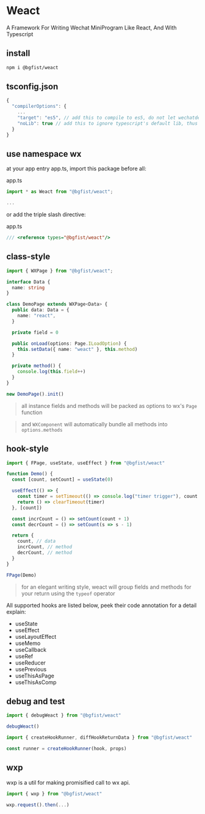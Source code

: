 # Weact

A Framework For Writing Wechat MiniProgram Like React, And With Typescript

## install
```bash
npm i @bgfist/weact
```

## tsconfig.json

```js
{
  "compilerOptions": {
    ...
    "target": "es5", // add this to compile to es5, do not let wechatdevtools compile for you
    "noLib": true // add this to ignore typescript's default lib, thus all ES6 api come from this package
  }
}
```

## use namespace wx
at your app entry app.ts, import this package before all:

app.ts
```ts
import * as Weact from "@bgfist/weact";

...
```

or add the triple slash directive:

app.ts
```ts
/// <reference types="@bgfist/weact"/>

```

## class-style
```ts
import { WXPage } from "@bgfist/weact";

interface Data {
  name: string
}

class DemoPage extends WXPage<Data> {
  public data: Data = {
    name: "react",
  }

  private field = 0

  public onLoad(options: Page.ILoadOption) {
    this.setData({ name: "weact" }, this.method)
  }

  private method() {
    console.log(this.field++)
  }
}

new DemoPage().init()
```

> all instance fields and methods will be packed as options to wx's `Page` function

> and `WXComponent` will automatically bundle all methods into `options.methods`

## hook-style
```ts
import { FPage, useState, useEffect } from "@bgfist/weact"

function Demo() {
  const [count, setCount] = useState(0)

  useEffect(() => {
    const timer = setTimeout(() => console.log("timer trigger"), count * 1000)
    return () => clearTimeout(timer)
  }, [count])

  const incrCount = () => setCount(count + 1)
  const decrCount = () => setCount(s => s - 1)

  return {
    count, // data
    incrCount, // method
    decrCount, // method
  }
}

FPage(Demo)
```

> for an elegant writing style, weact will group fields and methods for your return using the `typeof` operator

All supported hooks are listed below, peek their code annotation for a detail explain: 

- useState
- useEffect
- useLayoutEffect
- useMemo
- useCallback
- useRef
- useReducer
- usePrevious
- useThisAsPage
- useThisAsComp

## debug and test
```ts
import { debugWeact } from "@bgfist/weact"

debugWeact()
```

```ts
import { createHookRunner, diffHookReturnData } from "@bgfist/weact"

const runner = createHookRunner(hook, props)
```

## wxp

wxp is a util for making promisified call  to wx api.

```ts
import { wxp } from "@bgfist/weact"

wxp.request().then(...)
```